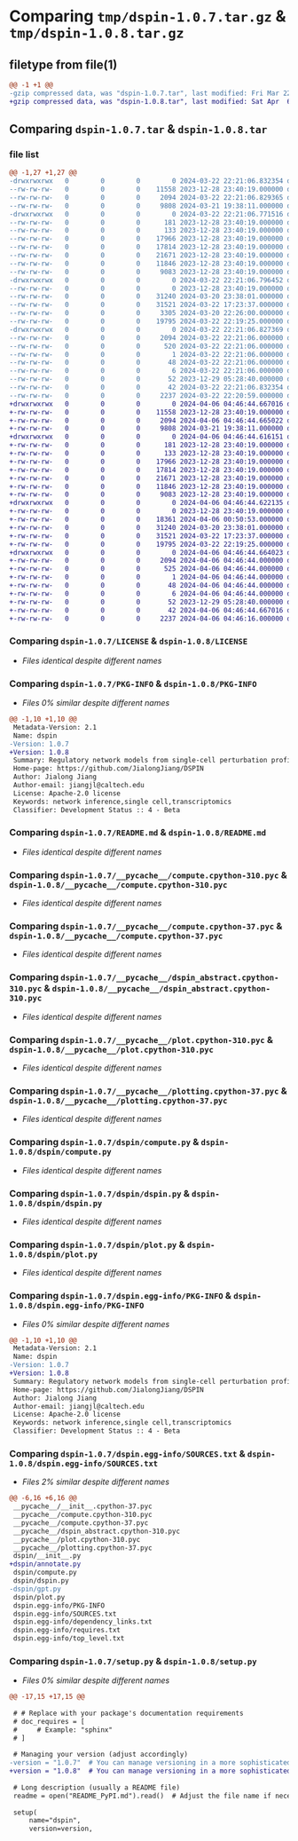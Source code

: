 # Comparing `tmp/dspin-1.0.7.tar.gz` & `tmp/dspin-1.0.8.tar.gz`

## filetype from file(1)

```diff
@@ -1 +1 @@
-gzip compressed data, was "dspin-1.0.7.tar", last modified: Fri Mar 22 22:21:06 2024, max compression
+gzip compressed data, was "dspin-1.0.8.tar", last modified: Sat Apr  6 04:46:44 2024, max compression
```

## Comparing `dspin-1.0.7.tar` & `dspin-1.0.8.tar`

### file list

```diff
@@ -1,27 +1,27 @@
-drwxrwxrwx   0        0        0        0 2024-03-22 22:21:06.832354 dspin-1.0.7/
--rw-rw-rw-   0        0        0    11558 2023-12-28 23:40:19.000000 dspin-1.0.7/LICENSE
--rw-rw-rw-   0        0        0     2094 2024-03-22 22:21:06.829365 dspin-1.0.7/PKG-INFO
--rw-rw-rw-   0        0        0     9808 2024-03-21 19:38:11.000000 dspin-1.0.7/README.md
-drwxrwxrwx   0        0        0        0 2024-03-22 22:21:06.771516 dspin-1.0.7/__pycache__/
--rw-rw-rw-   0        0        0      181 2023-12-28 23:40:19.000000 dspin-1.0.7/__pycache__/__init__.cpython-310.pyc
--rw-rw-rw-   0        0        0      133 2023-12-28 23:40:19.000000 dspin-1.0.7/__pycache__/__init__.cpython-37.pyc
--rw-rw-rw-   0        0        0    17966 2023-12-28 23:40:19.000000 dspin-1.0.7/__pycache__/compute.cpython-310.pyc
--rw-rw-rw-   0        0        0    17814 2023-12-28 23:40:19.000000 dspin-1.0.7/__pycache__/compute.cpython-37.pyc
--rw-rw-rw-   0        0        0    21671 2023-12-28 23:40:19.000000 dspin-1.0.7/__pycache__/dspin_abstract.cpython-310.pyc
--rw-rw-rw-   0        0        0    11846 2023-12-28 23:40:19.000000 dspin-1.0.7/__pycache__/plot.cpython-310.pyc
--rw-rw-rw-   0        0        0     9083 2023-12-28 23:40:19.000000 dspin-1.0.7/__pycache__/plotting.cpython-37.pyc
-drwxrwxrwx   0        0        0        0 2024-03-22 22:21:06.796452 dspin-1.0.7/dspin/
--rw-rw-rw-   0        0        0        0 2023-12-28 23:40:19.000000 dspin-1.0.7/dspin/__init__.py
--rw-rw-rw-   0        0        0    31240 2024-03-20 23:38:01.000000 dspin-1.0.7/dspin/compute.py
--rw-rw-rw-   0        0        0    31521 2024-03-22 17:23:37.000000 dspin-1.0.7/dspin/dspin.py
--rw-rw-rw-   0        0        0     3305 2024-03-20 22:26:00.000000 dspin-1.0.7/dspin/gpt.py
--rw-rw-rw-   0        0        0    19795 2024-03-22 22:19:25.000000 dspin-1.0.7/dspin/plot.py
-drwxrwxrwx   0        0        0        0 2024-03-22 22:21:06.827369 dspin-1.0.7/dspin.egg-info/
--rw-rw-rw-   0        0        0     2094 2024-03-22 22:21:06.000000 dspin-1.0.7/dspin.egg-info/PKG-INFO
--rw-rw-rw-   0        0        0      520 2024-03-22 22:21:06.000000 dspin-1.0.7/dspin.egg-info/SOURCES.txt
--rw-rw-rw-   0        0        0        1 2024-03-22 22:21:06.000000 dspin-1.0.7/dspin.egg-info/dependency_links.txt
--rw-rw-rw-   0        0        0       48 2024-03-22 22:21:06.000000 dspin-1.0.7/dspin.egg-info/requires.txt
--rw-rw-rw-   0        0        0        6 2024-03-22 22:21:06.000000 dspin-1.0.7/dspin.egg-info/top_level.txt
--rw-rw-rw-   0        0        0       52 2023-12-29 05:28:40.000000 dspin-1.0.7/requirements.txt
--rw-rw-rw-   0        0        0       42 2024-03-22 22:21:06.832354 dspin-1.0.7/setup.cfg
--rw-rw-rw-   0        0        0     2237 2024-03-22 22:20:59.000000 dspin-1.0.7/setup.py
+drwxrwxrwx   0        0        0        0 2024-04-06 04:46:44.667016 dspin-1.0.8/
+-rw-rw-rw-   0        0        0    11558 2023-12-28 23:40:19.000000 dspin-1.0.8/LICENSE
+-rw-rw-rw-   0        0        0     2094 2024-04-06 04:46:44.665022 dspin-1.0.8/PKG-INFO
+-rw-rw-rw-   0        0        0     9808 2024-03-21 19:38:11.000000 dspin-1.0.8/README.md
+drwxrwxrwx   0        0        0        0 2024-04-06 04:46:44.616151 dspin-1.0.8/__pycache__/
+-rw-rw-rw-   0        0        0      181 2023-12-28 23:40:19.000000 dspin-1.0.8/__pycache__/__init__.cpython-310.pyc
+-rw-rw-rw-   0        0        0      133 2023-12-28 23:40:19.000000 dspin-1.0.8/__pycache__/__init__.cpython-37.pyc
+-rw-rw-rw-   0        0        0    17966 2023-12-28 23:40:19.000000 dspin-1.0.8/__pycache__/compute.cpython-310.pyc
+-rw-rw-rw-   0        0        0    17814 2023-12-28 23:40:19.000000 dspin-1.0.8/__pycache__/compute.cpython-37.pyc
+-rw-rw-rw-   0        0        0    21671 2023-12-28 23:40:19.000000 dspin-1.0.8/__pycache__/dspin_abstract.cpython-310.pyc
+-rw-rw-rw-   0        0        0    11846 2023-12-28 23:40:19.000000 dspin-1.0.8/__pycache__/plot.cpython-310.pyc
+-rw-rw-rw-   0        0        0     9083 2023-12-28 23:40:19.000000 dspin-1.0.8/__pycache__/plotting.cpython-37.pyc
+drwxrwxrwx   0        0        0        0 2024-04-06 04:46:44.622135 dspin-1.0.8/dspin/
+-rw-rw-rw-   0        0        0        0 2023-12-28 23:40:19.000000 dspin-1.0.8/dspin/__init__.py
+-rw-rw-rw-   0        0        0    18361 2024-04-06 00:50:53.000000 dspin-1.0.8/dspin/annotate.py
+-rw-rw-rw-   0        0        0    31240 2024-03-20 23:38:01.000000 dspin-1.0.8/dspin/compute.py
+-rw-rw-rw-   0        0        0    31521 2024-03-22 17:23:37.000000 dspin-1.0.8/dspin/dspin.py
+-rw-rw-rw-   0        0        0    19795 2024-03-22 22:19:25.000000 dspin-1.0.8/dspin/plot.py
+drwxrwxrwx   0        0        0        0 2024-04-06 04:46:44.664023 dspin-1.0.8/dspin.egg-info/
+-rw-rw-rw-   0        0        0     2094 2024-04-06 04:46:44.000000 dspin-1.0.8/dspin.egg-info/PKG-INFO
+-rw-rw-rw-   0        0        0      525 2024-04-06 04:46:44.000000 dspin-1.0.8/dspin.egg-info/SOURCES.txt
+-rw-rw-rw-   0        0        0        1 2024-04-06 04:46:44.000000 dspin-1.0.8/dspin.egg-info/dependency_links.txt
+-rw-rw-rw-   0        0        0       48 2024-04-06 04:46:44.000000 dspin-1.0.8/dspin.egg-info/requires.txt
+-rw-rw-rw-   0        0        0        6 2024-04-06 04:46:44.000000 dspin-1.0.8/dspin.egg-info/top_level.txt
+-rw-rw-rw-   0        0        0       52 2023-12-29 05:28:40.000000 dspin-1.0.8/requirements.txt
+-rw-rw-rw-   0        0        0       42 2024-04-06 04:46:44.667016 dspin-1.0.8/setup.cfg
+-rw-rw-rw-   0        0        0     2237 2024-04-06 04:46:16.000000 dspin-1.0.8/setup.py
```

### Comparing `dspin-1.0.7/LICENSE` & `dspin-1.0.8/LICENSE`

 * *Files identical despite different names*

### Comparing `dspin-1.0.7/PKG-INFO` & `dspin-1.0.8/PKG-INFO`

 * *Files 0% similar despite different names*

```diff
@@ -1,10 +1,10 @@
 Metadata-Version: 2.1
 Name: dspin
-Version: 1.0.7
+Version: 1.0.8
 Summary: Regulatory network models from single-cell perturbation profiling
 Home-page: https://github.com/JialongJiang/DSPIN
 Author: Jialong Jiang
 Author-email: jiangjl@caltech.edu
 License: Apache-2.0 license
 Keywords: network inference,single cell,transcriptomics
 Classifier: Development Status :: 4 - Beta
```

### Comparing `dspin-1.0.7/README.md` & `dspin-1.0.8/README.md`

 * *Files identical despite different names*

### Comparing `dspin-1.0.7/__pycache__/compute.cpython-310.pyc` & `dspin-1.0.8/__pycache__/compute.cpython-310.pyc`

 * *Files identical despite different names*

### Comparing `dspin-1.0.7/__pycache__/compute.cpython-37.pyc` & `dspin-1.0.8/__pycache__/compute.cpython-37.pyc`

 * *Files identical despite different names*

### Comparing `dspin-1.0.7/__pycache__/dspin_abstract.cpython-310.pyc` & `dspin-1.0.8/__pycache__/dspin_abstract.cpython-310.pyc`

 * *Files identical despite different names*

### Comparing `dspin-1.0.7/__pycache__/plot.cpython-310.pyc` & `dspin-1.0.8/__pycache__/plot.cpython-310.pyc`

 * *Files identical despite different names*

### Comparing `dspin-1.0.7/__pycache__/plotting.cpython-37.pyc` & `dspin-1.0.8/__pycache__/plotting.cpython-37.pyc`

 * *Files identical despite different names*

### Comparing `dspin-1.0.7/dspin/compute.py` & `dspin-1.0.8/dspin/compute.py`

 * *Files identical despite different names*

### Comparing `dspin-1.0.7/dspin/dspin.py` & `dspin-1.0.8/dspin/dspin.py`

 * *Files identical despite different names*

### Comparing `dspin-1.0.7/dspin/plot.py` & `dspin-1.0.8/dspin/plot.py`

 * *Files identical despite different names*

### Comparing `dspin-1.0.7/dspin.egg-info/PKG-INFO` & `dspin-1.0.8/dspin.egg-info/PKG-INFO`

 * *Files 0% similar despite different names*

```diff
@@ -1,10 +1,10 @@
 Metadata-Version: 2.1
 Name: dspin
-Version: 1.0.7
+Version: 1.0.8
 Summary: Regulatory network models from single-cell perturbation profiling
 Home-page: https://github.com/JialongJiang/DSPIN
 Author: Jialong Jiang
 Author-email: jiangjl@caltech.edu
 License: Apache-2.0 license
 Keywords: network inference,single cell,transcriptomics
 Classifier: Development Status :: 4 - Beta
```

### Comparing `dspin-1.0.7/dspin.egg-info/SOURCES.txt` & `dspin-1.0.8/dspin.egg-info/SOURCES.txt`

 * *Files 2% similar despite different names*

```diff
@@ -6,16 +6,16 @@
 __pycache__/__init__.cpython-37.pyc
 __pycache__/compute.cpython-310.pyc
 __pycache__/compute.cpython-37.pyc
 __pycache__/dspin_abstract.cpython-310.pyc
 __pycache__/plot.cpython-310.pyc
 __pycache__/plotting.cpython-37.pyc
 dspin/__init__.py
+dspin/annotate.py
 dspin/compute.py
 dspin/dspin.py
-dspin/gpt.py
 dspin/plot.py
 dspin.egg-info/PKG-INFO
 dspin.egg-info/SOURCES.txt
 dspin.egg-info/dependency_links.txt
 dspin.egg-info/requires.txt
 dspin.egg-info/top_level.txt
```

### Comparing `dspin-1.0.7/setup.py` & `dspin-1.0.8/setup.py`

 * *Files 0% similar despite different names*

```diff
@@ -17,15 +17,15 @@
 
 # # Replace with your package's documentation requirements
 # doc_requires = [
 #     # Example: "sphinx"
 # ]
 
 # Managing your version (adjust accordingly)
-version = "1.0.7"  # You can manage versioning in a more sophisticated way if needed
+version = "1.0.8"  # You can manage versioning in a more sophisticated way if needed
 
 # Long description (usually a README file)
 readme = open("README_PyPI.md").read()  # Adjust the file name if necessary
 
 setup(
     name="dspin",
     version=version,
```


